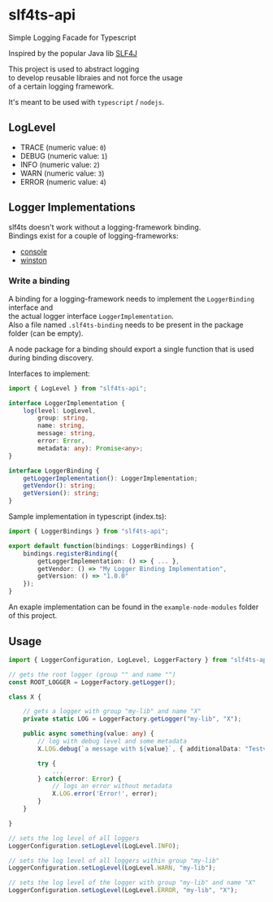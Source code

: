 # slf4ts-api

Simple Logging Facade for Typescript

Inspired by the popular Java lib [SLF4J](https://www.slf4j.org)

This project is used to abstract logging   
to develop reusable libraies and not force the usage   
of a certain logging framework.

It's meant to be used with `typescript` / `nodejs`.

## LogLevel

* TRACE (numeric value: `0`)
* DEBUG (numeric value: `1`)
* INFO (numeric value: `2`)
* WARN (numeric value: `3`)
* ERROR (numeric value: `4`)

## Logger Implementations

slf4ts doesn't work without a logging-framework binding.   
Bindings exist for a couple of logging-frameworks:

* [console](https://github.com/rstiller/slf4ts-console)
* [winston](https://github.com/rstiller/slf4ts-winston)

### Write a binding

A binding for a logging-framework needs to implement the `LoggerBinding` interface and   
the actual logger interface `LoggerImplementation`.   
Also a file named `.slf4ts-binding` needs to be present in the package folder (can be empty).   

A node package for a binding should export a single function that is used during binding discovery.

Interfaces to implement:

```typescript
import { LogLevel } from "slf4ts-api";

interface LoggerImplementation {
    log(level: LogLevel,
        group: string,
        name: string,
        message: string,
        error: Error,
        metadata: any): Promise<any>;
}

interface LoggerBinding {
    getLoggerImplementation(): LoggerImplementation;
    getVendor(): string;
    getVersion(): string;
}
```

Sample implementation in typescript (index.ts):

```typescript
import { LoggerBindings } from "slf4ts-api";

export default function(bindings: LoggerBindings) {
    bindings.registerBinding({
        getLoggerImplementation: () => { ... },
        getVendor: () => "My Logger Binding Implementation",
        getVersion: () => "1.0.0"
    });
}

```

An exaple implementation can be found in the `example-node-modules` folder of this project.

## Usage

```typescript
import { LoggerConfiguration, LogLevel, LoggerFactory } from "slf4ts-api";

// gets the root logger (group "" and name "")
const ROOT_LOGGER = LoggerFactory.getLogger();

class X {

    // gets a logger with group "my-lib" and name "X"
    private static LOG = LoggerFactory.getLogger("my-lib", "X");

    public async something(value: any) {
        // log with debug level and some metadata
        X.LOG.debug(`a message with ${value}`, { additionalData: "Testvalue" });

        try {
            ...
        } catch(error: Error) {
            // logs an error without metadata
            X.LOG.error('Error!', error);
        }
    }

}

// sets the log level of all loggers
LoggerConfiguration.setLogLevel(LogLevel.INFO);

// sets the log level of all loggers within group "my-lib"
LoggerConfiguration.setLogLevel(LogLevel.WARN, "my-lib");

// sets the log level of the logger with group "my-lib" and name "X"
LoggerConfiguration.setLogLevel(LogLevel.ERROR, "my-lib", "X");
```
